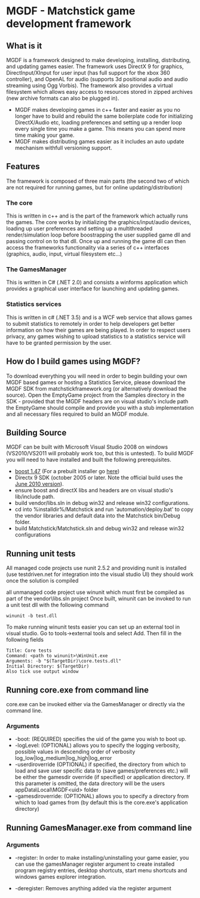 MGDF - Matchstick game development framework
============================================

What is it
----------

MGDF is a framework designed to make developing, installing, distributing, and updating games easier. The framework uses DirectX 9 for graphics, DirectInput/XInput for user input (has full support for the xbox 360 controller), and OpenAL for audio (supports 3d positional audio and audio streaming using Ogg Vorbis). The framework also provides a virtual filesystem which allows easy access to resources stored in zipped archives (new archive formats can also be plugged in).

* MGDF makes developing games in c++ faster and easier as you no longer have to build and rebuild the same boilerplate code for initializing DirectX/Audio etc, loading preferences and setting up a render loop every single time you make a game. This means you can spend more time making your game.
* MGDF makes distributing games easier as it includes an auto update mechanism withfull versioning support.

Features
--------
The framework is composed of three main parts (the second two of which are not required for running games, but for online updating/distribution)

### The core
This is written in c++ and is the part of the framework which actually runs the games. The core works by initializing the graphics/input/audio devices, loading up user preferences and setting up a multithreaded render/simulation loop before boostrapping the user supplied game dll and passing control on to that dll. Once up and running the game dll can then access the frameworks functionality via a series of c++ interfaces (graphics, audio, input, virtual filesystem etc...)

### The GamesManager
This is written in C# (.NET 2.0) and consists a winforms application which provides a graphical user interface for launching and updating games.

### Statistics services
This is written in c# (.NET 3.5) and is a WCF web service that allows games to submit statistics to remotely in order to help developers get better information on how their games are being played. In order to respect users privacy, any games wishing to upload statistics to a statistics service will have to be granted permission by the user.

How do I build games using MGDF?
--------------------------------
To download everything you will need in order to begin building your own MGDF based games or hosting a Statistics Service, please download the MGDF SDK from matchstickframework.org (or alternatively download the source). Open the EmptyGame project from the Samples directory in the SDK - provided that the MGDF headers are on visual studio's include path the EmptyGame should compile and provide you with a stub implementation and all necessary files required to build an MGDF module.

Building Source
---------------
MGDF can be built with Microsoft Visual Studio 2008 on windows (VS2010/VS2011 will probably work too, but this is untested). To build MGDF you will need to have installed and built the following prerequisites.

* [boost 1.47](http://www.boost.org/users/history/version_1_47_0.html) (For a prebuilt installer go [here](http://www.boostpro.com/download/))
* Directx 9 SDK (october 2005 or later. Note the official build uses the [June 2010 version](http://www.microsoft.com/download/en/details.aspx?id=6812)).
* ensure boost and directX libs and headers are on visual studio's lib/include path.
* build vendor/libs.sln in debug win32 and release win32 configurations.
* cd into %installdir%/Matchstick and run 'automation/deploy.bat' to copy the vendor libraries and default data into the Matchstick bin/Debug folder.
* build Matchstick/Matchstick.sln and debug win32 and release win32 configurations

Running unit tests
------------------
All managed code projects use nunit 2.5.2 and providing nunit is installed (use testdriven.net for integration into the visual studio UI) they should work once the solution is compiled

all unmanaged code project use winunit which must first be compiled as part of the vendor\libs.sln project Once built, winunit can be invoked to run a unit test dll with the following command 

    winunit -b test.dll

To make running winunit tests easier you can set up an external tool in visual studio. Go to tools->external tools and select Add. Then fill in the following fields

    Title: Core tests
    Command: <path to winunit>\WinUnit.exe
    Arguments: -b "$(TargetDir)\core.tests.dll"
    Initial Directory: $(TargetDir)
    Also tick use output window

Running core.exe from command line
----------------------------------
core.exe can be invoked either via the GamesManager or directly via the command line. 

### Arguments
* -boot:<uid> (REQUIRED) specifies the uid of the game you wish to boot up.
* -logLevel:<level> (OPTIONAL) allows you to specify the logging verbosity, possible values in descending order of verbosity log_low|log_medium|log_high|log_error
* -userdiroverride (OPTIONAL) if specified, the directory from which to load and save user specific data to (save games/preferences etc.) will be either the gamesdir override (if specified) or application directory. If this parameter is omitted, the data directory will be the users appData\Local\MGDF\<uid> folder
* -gamesdiroverride:<directory> (OPTIONAL) allows you to specify a directory from which to load games from (by default this is the core.exe's application directory)

Running GamesManager.exe from command line
------------------------------------------

### Arguments
* -register: In order to make installing/uninstalling your game easier, you can use the gamesManager register argument to create installed program registry entries, desktop shortcuts, start menu shortcuts and windows games explorer integration.

* -deregister: Removes anything added via the register argument

